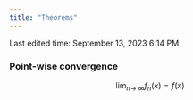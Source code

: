 ```yaml
---
title: "Theorems"
---
```

Last edited time: September 13, 2023 6:14 PM

### Point-wise convergence

$$
\lim_{n \rightarrow \ \infty} f_n(x) = f(x)
$$
